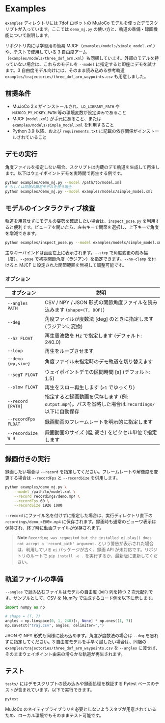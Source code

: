 # Examples

`examples` ディレクトリには 7dof ロボットの MuJoCo モデルを使ったデモスクリプトが入っています。ここでは `demo_mj.py` の使い方と、軌道の準備・録画機能について説明します。

リポジトリ内には学習用の簡易 MJCF（`examples/models/simple_model.xml`）や、テストで使用している 3 自由度アーム（`examples/models/three_dof_arm.xml`）も同梱しています。外部のモデルを持っていない場合は、これらのモデルを `--model` に指定すると即座にデモを試せます。3 自由度モデル向けには、そのまま読み込める参考軌道 `examples/trajectories/three_dof_arm_waypoints.csv` も用意しました。

## 前提条件

- MuJoCo 2.x がインストールされ、`LD_LIBRARY_PATH` や `MUJOCO_PY_MJKEY_PATH` 等の環境変数が設定済みであること
- MJCF (`model.xml`) が手元にあること、または `examples/models/simple_model.xml` を利用すること
- Python 3.9 以降、および `requirements.txt` に記載の依存関係がインストールされていること

## デモの実行

角度ファイルを指定しない場合、スクリプトは内蔵のデモ軌道を生成して再生します。以下はウェイポイントデモを実時間で再生する例です。

```bash
python examples/demo_mj.py --model /path/to/model.xml
# もしくは同梱の簡易モデルを使う場合
python examples/demo_mj.py --model examples/models/simple_model.xml
```

## モデルのインタラクティブ検査

軌道を用意せずにモデルの姿勢を確認したい場合は、`inspect_pose.py` を利用すると便利です。ビューアを開いたら、左右キーで関節を選択し、上下キーで角度を増減できます。

```bash
python examples/inspect_pose.py --model examples/models/simple_model.xml
```

主なキーバインドは画面左上に表示されます。`--step` で角度変更の刻み幅（度）、`--pose` で初期関節角度（ラジアン）を指定できます。`--no-clamp` を付けると MJCF に設定された関節範囲を無視して調整可能です。

### オプション

| オプション | 説明 |
| --- | --- |
| `--angles PATH` | CSV / NPY / JSON 形式の関節角度ファイルを読み込みます (`shape=(T, DOF)`) |
| `--deg` | 角度ファイルが度数法 [deg] のときに指定します (ラジアンに変換) |
| `--hz FLOAT` | 再生周波数を Hz で指定します (デフォルト: 240.0) |
| `--loop` | 再生をループさせます |
| `--demo {wp,sine}` | 角度ファイル未指定時のデモ軌道を切り替えます |
| `--segT FLOAT` | ウェイポイントデモの区間時間 [s] (デフォルト: 1.5) |
| `--slow FLOAT` | 再生をスロー再生します (`>1` でゆっくり) |
| `--record [PATH]` | 指定すると録画動画を保存します (例: `output.mp4`)。パスを省略した場合は `recordings/` 以下に自動保存 |
| `--recordFps FLOAT` | 録画動画のフレームレートを明示的に指定します |
| `--recordSize W H` | 録画動画のサイズ (幅, 高さ) をピクセル単位で指定します |

## 録画付きの実行

録画したい場合は `--record` を指定してください。フレームレートや解像度を変更する場合は `--recordFps` と `--recordSize` を併用します。

```bash
python examples/demo_mj.py \
    --model /path/to/model.xml \
    --record recordings/demo.mp4 \
    --recordFps 60 \
    --recordSize 1920 1080
```

`--record` にファイル名を付けずに指定した場合は、実行ディレクトリ直下の `recordings/demo_<日時>.mp4` に保存されます。録画時も通常のビューワ表示は保持され、終了時に動画ファイルが保存されます。

> **Note**
> `Recording was requested but the installed ei.play() does not accept a 'record_path' argument.` という警告が表示された場合は、利用している `ei` パッケージが古く、録画 API が未対応です。リポジトリのルートで `pip install -e .` を実行するか、最新版に更新してください。

## 軌道ファイルの準備

`--angles` で読み込むファイルはモデルの自由度 (`DOF`) 列を持つ 2 次元配列です。サンプルとして、CSV を NumPy で生成するコード例を以下に示します。

```python
import numpy as np

# shape = (T, 7)
angles = np.linspace(0, 1, 240)[:, None] * np.ones((1, 7))
np.savetxt("traj.csv", angles, delimiter=",")
```

JSON や NPY 形式も同様に読み込めます。角度が度数法の場合は `--deg` を忘れずに指定してください。3 自由度モデルを手早く試したい場合は、同梱の `examples/trajectories/three_dof_arm_waypoints.csv` を `--angles` に渡せば、そのままウェイポイント由来の滑らかな軌道が再生されます。

## テスト

`tests/` にはデモスクリプトの読み込みや録画処理を検証する Pytest ベースのテストが含まれています。以下で実行できます。

```bash
pytest
```

MuJoCo のネイティブライブラリを必要としないようスタブが用意されているため、ローカル環境でもそのままテスト可能です。
